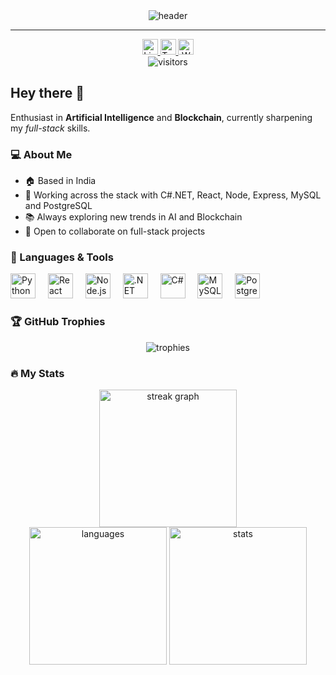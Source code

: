 <div align="center">
  <img src="https://capsule-render.vercel.app/api?type=waving&color=gradient&height=200&section=header&text=Rohit%20Gupta&fontAlign=50&fontSize=40&desc=AI%20%7C%20Blockchain%20%7C%20Full-Stack&descAlign=50" alt="header"/>
</div>

---

<div align="center">
  <a href="https://www.linkedin.com/in/rohit-gupta-ai/" target="_blank">
    <img src="https://img.shields.io/static/v1?message=LinkedIn&logo=linkedin&label=&color=0A66C2&logoColor=white&labelColor=&style=for-the-badge" height="25" alt="LinkedIn" />
  </a>
  <a href="https://twitter.com/RohitGuptaAI" target="_blank">
    <img src="https://img.shields.io/static/v1?message=Twitter&logo=twitter&label=&color=1DA1F2&logoColor=white&labelColor=&style=for-the-badge" height="25" alt="Twitter" />
  </a>
  <a href="https://rohitg.site" target="_blank">
    <img src="https://img.shields.io/static/v1?message=Website&logo=firefox-browser&label=&color=FF5722&logoColor=white&labelColor=&style=for-the-badge" height="25" alt="Website" />
  </a>
</div>

<div align="center">
  <img src="https://visitor-badge.laobi.icu/badge?page_id=Rohit-Gupta-Web3.Rohit-Gupta-Web3" alt="visitors"/>
</div>

## Hey there <span>👋</span>

Enthusiast in **Artificial Intelligence** and **Blockchain**, currently sharpening my _full-stack_ skills.

### 💻 About Me

- 🏠 Based in India
- 📎 Working across the stack with C#.NET, React, Node, Express, MySQL and PostgreSQL
- 📚 Always exploring new trends in AI and Blockchain
- 👥 Open to collaborate on full-stack projects

### 🚀 Languages & Tools
<div align="left">
  <img src="https://cdn.jsdelivr.net/gh/devicons/devicon/icons/python/python-original-wordmark.svg" height="40" alt="Python" />
  <img width="12"/>
  <img src="https://cdn.jsdelivr.net/gh/devicons/devicon/icons/react/react-original-wordmark.svg" height="40" alt="React" />
  <img width="12"/>
  <img src="https://cdn.jsdelivr.net/gh/devicons/devicon/icons/nodejs/nodejs-original-wordmark.svg" height="40" alt="Node.js" />
  <img width="12"/>
  <img src="https://cdn.jsdelivr.net/gh/devicons/devicon/icons/dot-net/dot-net-original-wordmark.svg" height="40" alt=".NET" />
  <img width="12"/>
  <img src="https://cdn.jsdelivr.net/gh/devicons/devicon/icons/csharp/csharp-original.svg" height="40" alt="C#" />
  <img width="12"/>
  <img src="https://cdn.jsdelivr.net/gh/devicons/devicon/icons/mysql/mysql-original-wordmark.svg" height="40" alt="MySQL" />
  <img width="12"/>
  <img src="https://cdn.jsdelivr.net/gh/devicons/devicon/icons/postgresql/postgresql-original-wordmark.svg" height="40" alt="PostgreSQL" />
</div>

### 🏆 GitHub Trophies
<div align="center">
  <img src="https://github-profile-trophy.vercel.app/?username=Rohit-Gupta-Web3&theme=tokyonight&margin-w=15" alt="trophies" />
</div>

### 🔥 My Stats
<div align="center">
  <img src="https://streak-stats.demolab.com?user=Rohit-Gupta-Web3&theme=dark&hide_border=false&border_radius=5" height="220" alt="streak graph" />
</div>
<div align="center">
  <img src="https://github-readme-stats.vercel.app/api/top-langs/?username=Rohit-Gupta-Web3&theme=tokyonight&layout=compact" height="220" alt="languages" />
  <img src="https://github-readme-stats.vercel.app/api?username=Rohit-Gupta-Web3&show_icons=true&theme=tokyonight" height="220" alt="stats" />
</div>